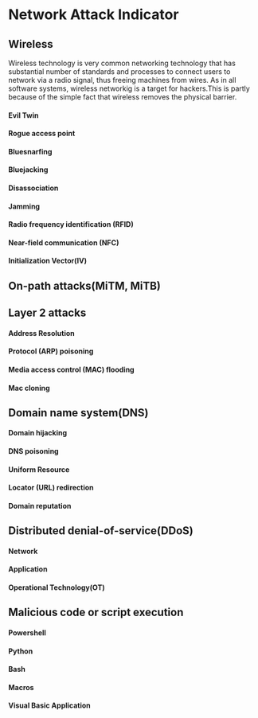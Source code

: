 # Network Attack Indicator

## Wireless
Wireless technology is very common networking technology that has substantial number of standards and processes to connect users to network via a radio signal, thus freeing machines from wires. As in all software systems, wireless networkig is a target for hackers.This is partly because of the simple fact that wireless removes the physical barrier.
#### Evil Twin
#### Rogue access point
#### Bluesnarfing
#### Bluejacking
#### Disassociation
#### Jamming
#### Radio frequency identification (RFID)
####  Near-field communication (NFC)
#### Initialization Vector(IV)

## On-path attacks(MiTM, MiTB)
## Layer 2 attacks
#### Address Resolution
#### Protocol (ARP) poisoning
#### Media access control (MAC) flooding
#### Mac cloning

## Domain name system(DNS)
#### Domain hijacking
#### DNS poisoning
#### Uniform Resource
#### Locator (URL) redirection
#### Domain reputation
## Distributed denial-of-service(DDoS)
#### Network
#### Application
#### Operational Technology(OT)
## Malicious code or script execution
#### Powershell
#### Python
#### Bash
#### Macros
#### Visual Basic Application